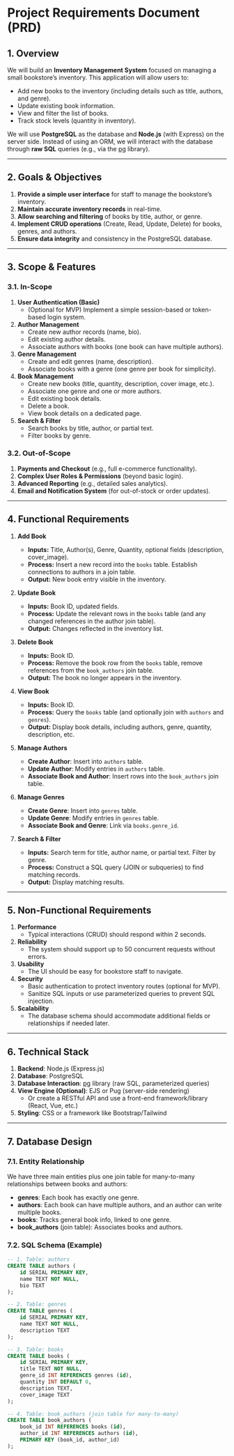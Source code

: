 # Project Requirements Document (PRD)

## 1. Overview

We will build an **Inventory Management System** focused on managing a small bookstore’s inventory. This application will allow users to:

- Add new books to the inventory (including details such as title, authors, and genre).
- Update existing book information.
- View and filter the list of books.
- Track stock levels (quantity in inventory).

We will use **PostgreSQL** as the database and **Node.js** (with Express) on the server side. Instead of using an ORM, we will interact with the database through **raw SQL** queries (e.g., via the [pg](https://node-postgres.com/) library).

---

## 2. Goals & Objectives

1. **Provide a simple user interface** for staff to manage the bookstore’s inventory.
2. **Maintain accurate inventory records** in real-time.
3. **Allow searching and filtering** of books by title, author, or genre.
4. **Implement CRUD operations** (Create, Read, Update, Delete) for books, genres, and authors.
5. **Ensure data integrity** and consistency in the PostgreSQL database.

---

## 3. Scope & Features

### 3.1. In-Scope

1. **User Authentication (Basic)**
   - (Optional for MVP) Implement a simple session-based or token-based login system.
2. **Author Management**
   - Create new author records (name, bio).
   - Edit existing author details.
   - Associate authors with books (one book can have multiple authors).
3. **Genre Management**
   - Create and edit genres (name, description).
   - Associate books with a genre (one genre per book for simplicity).
4. **Book Management**
   - Create new books (title, quantity, description, cover image, etc.).
   - Associate one genre and one or more authors.
   - Edit existing book details.
   - Delete a book.
   - View book details on a dedicated page.
5. **Search & Filter**
   - Search books by title, author, or partial text.
   - Filter books by genre.

### 3.2. Out-of-Scope

1. **Payments and Checkout** (e.g., full e-commerce functionality).
2. **Complex User Roles & Permissions** (beyond basic login).
3. **Advanced Reporting** (e.g., detailed sales analytics).
4. **Email and Notification System** (for out-of-stock or order updates).

---

## 4. Functional Requirements

1. **Add Book**

   - **Inputs:** Title, Author(s), Genre, Quantity, optional fields (description, cover_image).
   - **Process:** Insert a new record into the `books` table. Establish connections to authors in a join table.
   - **Output:** New book entry visible in the inventory.

2. **Update Book**

   - **Inputs:** Book ID, updated fields.
   - **Process:** Update the relevant rows in the `books` table (and any changed references in the author join table).
   - **Output:** Changes reflected in the inventory list.

3. **Delete Book**

   - **Inputs:** Book ID.
   - **Process:** Remove the book row from the `books` table, remove references from the `book_authors` join table.
   - **Output:** The book no longer appears in the inventory.

4. **View Book**

   - **Inputs:** Book ID.
   - **Process:** Query the `books` table (and optionally join with `authors` and `genres`).
   - **Output:** Display book details, including authors, genre, quantity, description, etc.

5. **Manage Authors**

   - **Create Author**: Insert into `authors` table.
   - **Update Author**: Modify entries in `authors` table.
   - **Associate Book and Author**: Insert rows into the `book_authors` join table.

6. **Manage Genres**

   - **Create Genre**: Insert into `genres` table.
   - **Update Genre**: Modify entries in `genres` table.
   - **Associate Book and Genre**: Link via `books.genre_id`.

7. **Search & Filter**
   - **Inputs:** Search term for title, author name, or partial text. Filter by genre.
   - **Process:** Construct a SQL query (JOIN or subqueries) to find matching records.
   - **Output:** Display matching results.

---

## 5. Non-Functional Requirements

1. **Performance**
   - Typical interactions (CRUD) should respond within 2 seconds.
2. **Reliability**
   - The system should support up to 50 concurrent requests without errors.
3. **Usability**
   - The UI should be easy for bookstore staff to navigate.
4. **Security**
   - Basic authentication to protect inventory routes (optional for MVP).
   - Sanitize SQL inputs or use parameterized queries to prevent SQL injection.
5. **Scalability**
   - The database schema should accommodate additional fields or relationships if needed later.

---

## 6. Technical Stack

1. **Backend**: Node.js (Express.js)
2. **Database**: PostgreSQL
3. **Database Interaction**: [pg](https://node-postgres.com/) library (raw SQL, parameterized queries)
4. **View Engine (Optional)**: EJS or Pug (server-side rendering)
   - Or create a RESTful API and use a front-end framework/library (React, Vue, etc.)
5. **Styling**: CSS or a framework like Bootstrap/Tailwind

---

## 7. Database Design

### 7.1. Entity Relationship

We have three main entities plus one join table for many-to-many relationships between books and authors:

- **genres**: Each book has exactly one genre.
- **authors**: Each book can have multiple authors, and an author can write multiple books.
- **books**: Tracks general book info, linked to one genre.
- **book_authors** (join table): Associates books and authors.

### 7.2. SQL Schema (Example)

```sql
-- 1. Table: authors
CREATE TABLE authors (
    id SERIAL PRIMARY KEY,
    name TEXT NOT NULL,
    bio TEXT
);

-- 2. Table: genres
CREATE TABLE genres (
    id SERIAL PRIMARY KEY,
    name TEXT NOT NULL,
    description TEXT
);

-- 3. Table: books
CREATE TABLE books (
    id SERIAL PRIMARY KEY,
    title TEXT NOT NULL,
    genre_id INT REFERENCES genres (id),
    quantity INT DEFAULT 0,
    description TEXT,
    cover_image TEXT
);

-- 4. Table: book_authors (join table for many-to-many)
CREATE TABLE book_authors (
    book_id INT REFERENCES books (id),
    author_id INT REFERENCES authors (id),
    PRIMARY KEY (book_id, author_id)
);
```
